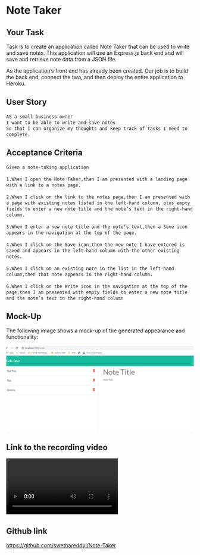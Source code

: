 #  Note Taker

## Your Task

Task is to create an application called Note Taker that can be used to write and save notes. This application will use an Express.js back end and will save and retrieve note data from a JSON file.

As the application’s front end has already been created. Our job is to build the back end, connect the two, and then deploy the entire application to Heroku.

## User Story

```
AS a small business owner
I want to be able to write and save notes
So that I can organize my thoughts and keep track of tasks I need to complete.
```

## Acceptance Criteria

```
Given a note-taking application

1.When I open the Note Taker,then I am presented with a landing page with a link to a notes page.

2.When I click on the link to the notes page,then I am presented with a page with existing notes listed in the left-hand column, plus empty fields to enter a new note title and the note’s text in the right-hand column.

3.When I enter a new note title and the note’s text,then a Save icon appears in the navigation at the top of the page.

4.When I click on the Save icon,then the new note I have entered is saved and appears in the left-hand column with the other existing notes.

5.When I click on an existing note in the list in the left-hand column,then that note appears in the right-hand column.

6.When I click on the Write icon in the navigation at the top of the page,then I am presented with empty fields to enter a new note title and the note’s text in the right-hand column
```

## Mock-Up

The following image shows a mock-up of the generated appearance and functionality:

![Notetaker](./assets/Mockup.PNG)

## Link to the recording video
![Notetaker Recoding](https://github.com/swethareddyl/Note-Taker/blob/main/assets/NotetakerRecording.webm)

## Github link
https://github.com/swethareddyl/Note-Taker